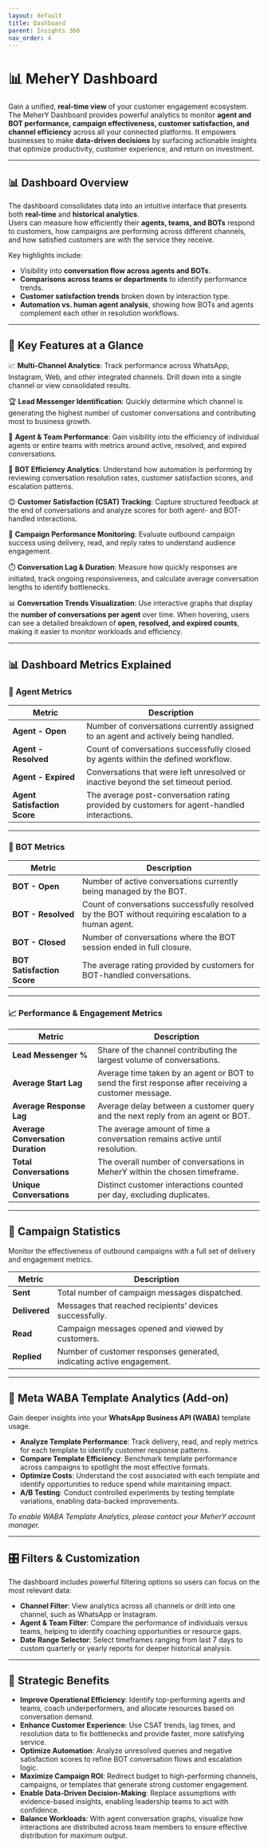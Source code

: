 ```yaml
---
layout: default
title: Dashboard
parent: Insights 360
nav_order: 4
---
```


# 📊 MeherY Dashboard  
Gain a unified, **real-time view** of your customer engagement ecosystem.  
The MeherY Dashboard provides powerful analytics to monitor **agent and BOT performance, campaign effectiveness, customer satisfaction, and channel efficiency** across all your connected platforms. It empowers businesses to make **data-driven decisions** by surfacing actionable insights that optimize productivity, customer experience, and return on investment.  

---

## 📊 Dashboard Overview  
The dashboard consolidates data into an intuitive interface that presents both **real-time** and **historical analytics**.  
Users can measure how efficiently their **agents, teams, and BOTs** respond to customers, how campaigns are performing across different channels, and how satisfied customers are with the service they receive.  

Key highlights include:  
- Visibility into **conversation flow across agents and BOTs**.  
- **Comparisons across teams or departments** to identify performance trends.  
- **Customer satisfaction trends** broken down by interaction type.  
- **Automation vs. human agent analysis**, showing how BOTs and agents complement each other in resolution workflows.  

---

## 🔑 Key Features at a Glance  

📈 **Multi-Channel Analytics**: Track performance across WhatsApp, Instagram, Web, and other integrated channels. Drill down into a single channel or view consolidated results.  

🏆 **Lead Messenger Identification**: Quickly determine which channel is generating the highest number of customer conversations and contributing most to business growth.  

👥 **Agent & Team Performance**: Gain visibility into the efficiency of individual agents or entire teams with metrics around active, resolved, and expired conversations.  

🤖 **BOT Efficiency Analytics**: Understand how automation is performing by reviewing conversation resolution rates, customer satisfaction scores, and escalation patterns.  

😊 **Customer Satisfaction (CSAT) Tracking**: Capture structured feedback at the end of conversations and analyze scores for both agent- and BOT-handled interactions.  

📣 **Campaign Performance Monitoring**: Evaluate outbound campaign success using delivery, read, and reply rates to understand audience engagement.  

⏱️ **Conversation Lag & Duration**: Measure how quickly responses are initiated, track ongoing responsiveness, and calculate average conversation lengths to identify bottlenecks.  

📊 **Conversation Trends Visualization**: Use interactive graphs that display the **number of conversations per agent** over time. When hovering, users can see a detailed breakdown of **open, resolved, and expired counts**, making it easier to monitor workloads and efficiency.  

---

## 📊 Dashboard Metrics Explained  

### 🤵 Agent Metrics  

| Metric                  | Description                                                                 |
|-------------------------|-----------------------------------------------------------------------------|
| **Agent - Open**        | Number of conversations currently assigned to an agent and actively being handled. |
| **Agent - Resolved**    | Count of conversations successfully closed by agents within the defined workflow. |
| **Agent - Expired**     | Conversations that were left unresolved or inactive beyond the set timeout period. |
| **Agent Satisfaction Score** | The average post-conversation rating provided by customers for agent-handled interactions. |

---

### 🤖 BOT Metrics  

| Metric                  | Description                                                                 |
|-------------------------|-----------------------------------------------------------------------------|
| **BOT - Open**          | Number of active conversations currently being managed by the BOT. |
| **BOT - Resolved**      | Count of conversations successfully resolved by the BOT without requiring escalation to a human agent. |
| **BOT - Closed**        | Number of conversations where the BOT session ended in full closure. |
| **BOT Satisfaction Score** | The average rating provided by customers for BOT-handled conversations. |

---

### 📈 Performance & Engagement Metrics  

| Metric                       | Description                                                                 |
|------------------------------|-----------------------------------------------------------------------------|
| **Lead Messenger %**         | Share of the channel contributing the largest volume of conversations. |
| **Average Start Lag**        | Average time taken by an agent or BOT to send the first response after receiving a customer message. |
| **Average Response Lag**     | Average delay between a customer query and the next reply from an agent or BOT. |
| **Average Conversation Duration** | The average amount of time a conversation remains active until resolution. |
| **Total Conversations**      | The overall number of conversations in MeherY within the chosen timeframe. |
| **Unique Conversations**     | Distinct customer interactions counted per day, excluding duplicates. |

---

## 📣 Campaign Statistics  
Monitor the effectiveness of outbound campaigns with a full set of delivery and engagement metrics.  

| Metric | Description |
|--------|-------------|
| **Sent** | Total number of campaign messages dispatched. |
| **Delivered** | Messages that reached recipients’ devices successfully. |
| **Read** | Campaign messages opened and viewed by customers. |
| **Replied** | Number of customer responses generated, indicating active engagement. |

---

## 📌 Meta WABA Template Analytics (Add-on)  
Gain deeper insights into your **WhatsApp Business API (WABA)** template usage.  

- **Analyze Template Performance**: Track delivery, read, and reply metrics for each template to identify customer response patterns.  
- **Compare Template Efficiency**: Benchmark template performance across campaigns to spotlight the most effective formats.  
- **Optimize Costs**: Understand the cost associated with each template and identify opportunities to reduce spend while maintaining impact.  
- **A/B Testing**: Conduct controlled experiments by testing template variations, enabling data-backed improvements.  

_To enable WABA Template Analytics, please contact your MeherY account manager._  

---

## 🎛 Filters & Customization  
The dashboard includes powerful filtering options so users can focus on the most relevant data:  

- **Channel Filter**: View analytics across all channels or drill into one channel, such as WhatsApp or Instagram.  
- **Agent & Team Filter**: Compare the performance of individuals versus teams, helping to identify coaching opportunities or resource gaps.  
- **Date Range Selector**: Select timeframes ranging from last 7 days to custom quarterly or yearly reports for deeper historical analysis.  

---

## 🚀 Strategic Benefits  

- **Improve Operational Efficiency**: Identify top-performing agents and teams, coach underperformers, and allocate resources based on conversation demand.  
- **Enhance Customer Experience**: Use CSAT trends, lag times, and resolution data to fix bottlenecks and provide faster, more satisfying service.  
- **Optimize Automation**: Analyze unresolved queries and negative satisfaction scores to refine BOT conversation flows and escalation logic.  
- **Maximize Campaign ROI**: Redirect budget to high-performing channels, campaigns, or templates that generate strong customer engagement.  
- **Enable Data-Driven Decision-Making**: Replace assumptions with evidence-based insights, enabling leadership teams to act with confidence.  
- **Balance Workloads**: With agent conversation graphs, visualize how interactions are distributed across team members to ensure effective distribution for maximum output.  
